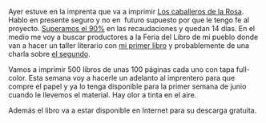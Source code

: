 <html><body><p>Ayer estuve en la imprenta que va a imprimir <a href="http://www.juanjoconti.com.ar/libros/cuentos2/">Los caballeros de la Rosa</a>. Hablo en presente seguro y no en  futuro supuesto por que le tengo fe al proyecto. <a href="http://idea.me/proyecto/144/loscaballerosdelarosa">Superamos el 90%</a> en las recaudaciones y quedan 14 días. En el medio me voy a buscar productores a la Feria del Libro de mi pueblo donde van a hacer un taller literario con <a href="http://www.juanjoconti.com.ar/libros/cuentos/">mi primer libro</a> y probablemente de una charla sobre <a href="http://www.juanjoconti.com.ar/libros/cuentos2/">el segundo</a>.



Vamos a imprimir 500 libros de unas 100 páginas cada uno con tapa full-color. Esta semana voy a hacerle un adelanto al imprentero para que compre el papel y ya lo tenga disponible para la primer semana de junio cuando le llevemos el material. Hay olor a tinta en el aire.



Además el libro va a estar disponible en Internet para su descarga gratuita.</p></body></html>